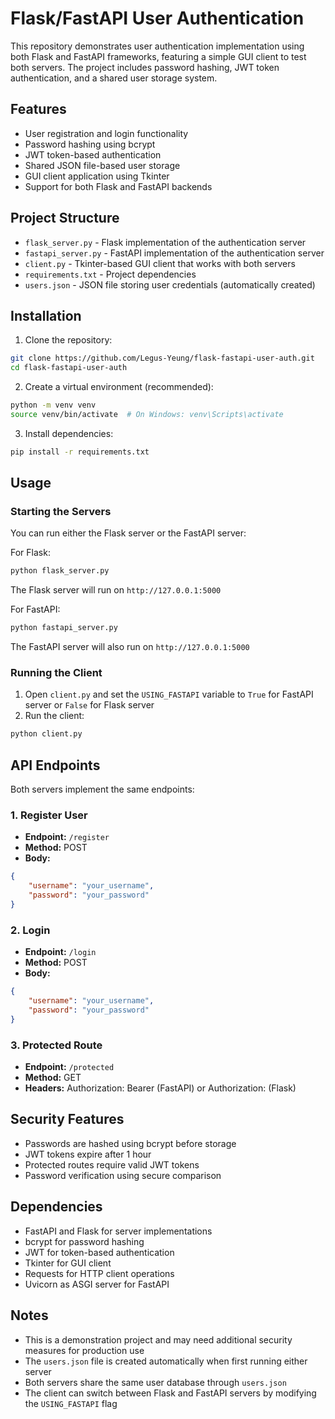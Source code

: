 # Flask/FastAPI User Authentication

This repository demonstrates user authentication implementation using both Flask and FastAPI frameworks, featuring a simple GUI client to test both servers. The project includes password hashing, JWT token authentication, and a shared user storage system.

## Features

- User registration and login functionality
- Password hashing using bcrypt
- JWT token-based authentication
- Shared JSON file-based user storage
- GUI client application using Tkinter
- Support for both Flask and FastAPI backends

## Project Structure

- `flask_server.py` - Flask implementation of the authentication server
- `fastapi_server.py` - FastAPI implementation of the authentication server
- `client.py` - Tkinter-based GUI client that works with both servers
- `requirements.txt` - Project dependencies
- `users.json` - JSON file storing user credentials (automatically created)

## Installation

1. Clone the repository:
```bash
git clone https://github.com/Legus-Yeung/flask-fastapi-user-auth.git
cd flask-fastapi-user-auth
```

2. Create a virtual environment (recommended):
```bash
python -m venv venv
source venv/bin/activate  # On Windows: venv\Scripts\activate
```

3. Install dependencies:
```bash
pip install -r requirements.txt
```

## Usage

### Starting the Servers

You can run either the Flask server or the FastAPI server:

For Flask:
```bash
python flask_server.py
```
The Flask server will run on `http://127.0.0.1:5000`

For FastAPI:
```bash
python fastapi_server.py
```
The FastAPI server will also run on `http://127.0.0.1:5000`

### Running the Client

1. Open `client.py` and set the `USING_FASTAPI` variable to `True` for FastAPI server or `False` for Flask server
2. Run the client:
```bash
python client.py
```

## API Endpoints

Both servers implement the same endpoints:

### 1. Register User
- **Endpoint:** `/register`
- **Method:** POST
- **Body:**
```json
{
    "username": "your_username",
    "password": "your_password"
}
```

### 2. Login
- **Endpoint:** `/login`
- **Method:** POST
- **Body:**
```json
{
    "username": "your_username",
    "password": "your_password"
}
```

### 3. Protected Route
- **Endpoint:** `/protected`
- **Method:** GET
- **Headers:** Authorization: Bearer <token> (FastAPI) or Authorization: <token> (Flask)

## Security Features

- Passwords are hashed using bcrypt before storage
- JWT tokens expire after 1 hour
- Protected routes require valid JWT tokens
- Password verification using secure comparison

## Dependencies

- FastAPI and Flask for server implementations
- bcrypt for password hashing
- JWT for token-based authentication
- Tkinter for GUI client
- Requests for HTTP client operations
- Uvicorn as ASGI server for FastAPI

## Notes

- This is a demonstration project and may need additional security measures for production use
- The `users.json` file is created automatically when first running either server
- Both servers share the same user database through `users.json`
- The client can switch between Flask and FastAPI servers by modifying the `USING_FASTAPI` flag
